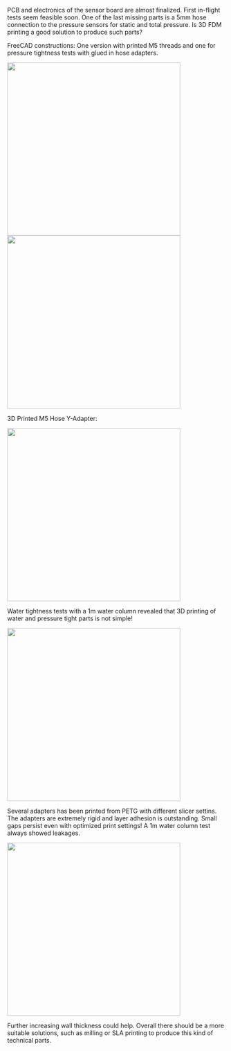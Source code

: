 PCB and electronics of the sensor board are almost finalized. First in-flight tests seem feasible soon. One of the last missing parts is a 5mm hose connection to the pressure sensors for static and total pressure. Is 3D FDM printing a good solution to produce such parts?

FreeCAD constructions: One version with printed M5 threads and one for pressure tightness tests with glued in hose adapters.

<img src="https://github.com/MaxBaex/the_soar_system/raw/gh-pages/_posts/media/20200329_adapterconstruction_1.jpg" width="400" />
<img src="https://github.com/MaxBaex/the_soar_system/raw/gh-pages/_posts/media/20200329_adapterconstruction_2.jpg" width="400" />


3D Printed M5 Hose Y-Adapter:

<img src="https://github.com/MaxBaex/the_soar_system/raw/gh-pages/_posts/media/20200329_printed_5mm_adapter.jpg" width="400" />


Water tightness tests with a 1m water column revealed that 3D printing of water and pressure tight parts is not simple!

<img src="https://github.com/MaxBaex/the_soar_system/raw/gh-pages/_posts/media/20200329_waterpressure_test_adapter.jpg" width="400" />


Several adapters has been printed from PETG with different slicer settins. The adapters are extremely rigid and layer adhesion is outstanding. Small gaps persist even with optimized print settings! A 1m water column test always showed leakages. 

<img src="https://github.com/MaxBaex/the_soar_system/raw/gh-pages/_posts/media/20200329_tested_adapters.jpg" width="400" />


Further increasing wall thickness could help. Overall there should be a more suitable solutions, such as milling or SLA printing to produce this kind of technical parts. 
